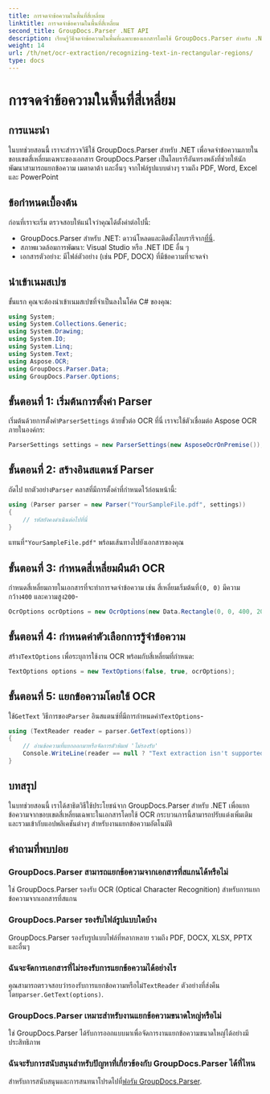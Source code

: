 ```yaml
---
title: การจดจำข้อความในพื้นที่สี่เหลี่ยม
linktitle: การจดจำข้อความในพื้นที่สี่เหลี่ยม
second_title: GroupDocs.Parser .NET API
description: เรียนรู้วิธีจดจำข้อความในพื้นที่เฉพาะของเอกสารโดยใช้ GroupDocs.Parser สำหรับ .NET พร้อมความสามารถ OCR
weight: 14
url: /th/net/ocr-extraction/recognizing-text-in-rectangular-regions/
type: docs
---
```

# การจดจำข้อความในพื้นที่สี่เหลี่ยม

## การแนะนำ
ในบทช่วยสอนนี้ เราจะสำรวจวิธีใช้ GroupDocs.Parser สำหรับ .NET เพื่อจดจำข้อความภายในขอบเขตสี่เหลี่ยมเฉพาะของเอกสาร GroupDocs.Parser เป็นไลบรารีอันทรงพลังที่ช่วยให้นักพัฒนาสามารถแยกข้อความ เมตาดาต้า และอื่นๆ จากไฟล์รูปแบบต่างๆ รวมถึง PDF, Word, Excel และ PowerPoint
## ข้อกำหนดเบื้องต้น
ก่อนที่เราจะเริ่ม ตรวจสอบให้แน่ใจว่าคุณได้ตั้งค่าต่อไปนี้:
-  GroupDocs.Parser สำหรับ .NET: ดาวน์โหลดและติดตั้งไลบรารีจาก[ที่นี่](https://releases.groupdocs.com/parser/net/).
- สภาพแวดล้อมการพัฒนา: Visual Studio หรือ .NET IDE อื่น ๆ
- เอกสารตัวอย่าง: มีไฟล์ตัวอย่าง (เช่น PDF, DOCX) ที่มีข้อความที่จะจดจำ

## นำเข้าเนมสเปซ
ขั้นแรก คุณจะต้องนำเข้าเนมสเปซที่จำเป็นลงในโค้ด C# ของคุณ:
```csharp
using System;
using System.Collections.Generic;
using System.Drawing;
using System.IO;
using System.Linq;
using System.Text;
using Aspose.OCR;
using GroupDocs.Parser.Data;
using GroupDocs.Parser.Options;
```
## ขั้นตอนที่ 1: เริ่มต้นการตั้งค่า Parser
 เริ่มต้นด้วยการตั้งค่า`ParserSettings` ด้วยขั้วต่อ OCR ที่นี่ เราจะใช้ตัวเชื่อมต่อ Aspose OCR ภายในองค์กร:
```csharp
ParserSettings settings = new ParserSettings(new AsposeOcrOnPremise());
```
## ขั้นตอนที่ 2: สร้างอินสแตนซ์ Parser
 ถัดไป ยกตัวอย่าง`Parser` คลาสที่มีการตั้งค่าที่กำหนดไว้ก่อนหน้านี้:
```csharp
using (Parser parser = new Parser("YourSampleFile.pdf", settings))
{
    // รหัสยังคงดำเนินต่อไปที่นี่
}
```
 แทนที่`"YourSampleFile.pdf"` พร้อมเส้นทางไปยังเอกสารของคุณ
## ขั้นตอนที่ 3: กำหนดสี่เหลี่ยมผืนผ้า OCR
 กำหนดสี่เหลี่ยมภายในเอกสารที่จะทำการจดจำข้อความ เช่น สี่เหลี่ยมเริ่มต้นที่`(0, 0)` มีความกว้าง`400` และความสูง`200`-
```csharp
OcrOptions ocrOptions = new OcrOptions(new Data.Rectangle(0, 0, 400, 200));
```
## ขั้นตอนที่ 4: กำหนดค่าตัวเลือกการรู้จำข้อความ
 สร้าง`TextOptions` เพื่อระบุการใช้งาน OCR พร้อมกับสี่เหลี่ยมที่กำหนด:
```csharp
TextOptions options = new TextOptions(false, true, ocrOptions);
```
## ขั้นตอนที่ 5: แยกข้อความโดยใช้ OCR
 ใช้`GetText` วิธีการของ`Parser` อินสแตนซ์ที่มีการกำหนดค่า`TextOptions`-
```csharp
using (TextReader reader = parser.GetText(options))
{
    // อ่านข้อความที่แยกออกมาหรือจัดการตัวพิมพ์ 'ไม่รองรับ'
    Console.WriteLine(reader == null ? "Text extraction isn't supported" : reader.ReadToEnd());
}
```

## บทสรุป
ในบทช่วยสอนนี้ เราได้สาธิตวิธีใช้ประโยชน์จาก GroupDocs.Parser สำหรับ .NET เพื่อแยกข้อความจากขอบเขตสี่เหลี่ยมเฉพาะในเอกสารโดยใช้ OCR กระบวนการนี้สามารถปรับแต่งเพิ่มเติมและรวมเข้ากับแอปพลิเคชันต่างๆ สำหรับงานแยกข้อความอัตโนมัติ

## คำถามที่พบบ่อย
### GroupDocs.Parser สามารถแยกข้อความจากเอกสารที่สแกนได้หรือไม่
ใช่ GroupDocs.Parser รองรับ OCR (Optical Character Recognition) สำหรับการแยกข้อความจากเอกสารที่สแกน
### GroupDocs.Parser รองรับไฟล์รูปแบบใดบ้าง
GroupDocs.Parser รองรับรูปแบบไฟล์ที่หลากหลาย รวมถึง PDF, DOCX, XLSX, PPTX และอื่นๆ
### ฉันจะจัดการเอกสารที่ไม่รองรับการแยกข้อความได้อย่างไร
 คุณสามารถตรวจสอบว่ารองรับการแยกข้อความหรือไม่`TextReader` ตัวอย่างที่ส่งคืนโดย`parser.GetText(options)`.
### GroupDocs.Parser เหมาะสำหรับงานแยกข้อความขนาดใหญ่หรือไม่
ใช่ GroupDocs.Parser ได้รับการออกแบบมาเพื่อจัดการงานแยกข้อความขนาดใหญ่ได้อย่างมีประสิทธิภาพ
### ฉันจะรับการสนับสนุนสำหรับปัญหาที่เกี่ยวข้องกับ GroupDocs.Parser ได้ที่ไหน
 สำหรับการสนับสนุนและการสนทนาโปรดไปที่[ฟอรัม GroupDocs.Parser](https://forum.groupdocs.com/c/parser/17).